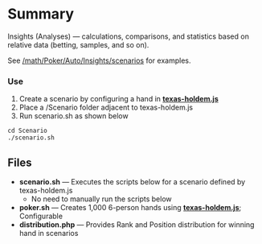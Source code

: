 # Summary

Insights (Analyses) — calculations, comparisons, and statistics based on relative data (betting, samples, and so on). 

See [/math/Poker/Auto/Insights/scenarios](https://github.com/wrightben/math/tree/master/Poker/Auto/Insights) for examples. 

### Use

1. Create a scenario by configuring a hand in **[texas-holdem.js](https://github.com/wrightben/texas-holdem)**
2. Place a /Scenario folder adjacent to texas-holdem.js
3. Run scenario.sh as shown below

```
cd Scenario
./scenario.sh
```

## Files

- **scenario.sh** — Executes the scripts below for a scenario defined by texas-holdem.js
	- No need to manually run the scripts below
- **poker.sh** — Creates 1,000 6-person hands using **[texas-holdem.js](https://github.com/wrightben/texas-holdem)**; Configurable
- **distribution.php** — Provides Rank and Position distribution for winning hand in scenarios
